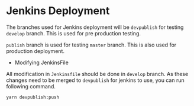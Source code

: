 

# Jenkins Deployment

The branches used for Jenkins deployment will be `devpublish` for testing `develop` branch. This is used for pre production testing. 

`publish` branch is used for testing `master` branch. This is also used for production deployment.

- Modifying JenkinsFile

All modification in `Jenkinsfile` should be done in `develop` branch. As these changes need to be merged to `devpublish` for jenkins to use, you can run following command.

```
yarn devpublish:push
```

